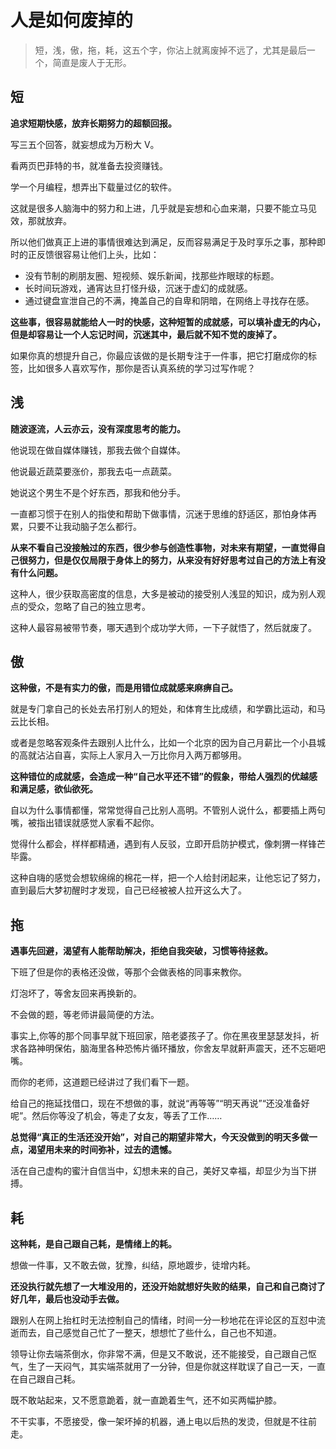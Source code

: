 # 人是如何废掉的

> 短，浅，傲，拖，耗，这五个字，你沾上就离废掉不远了，尤其是最后⼀个，简直是废⼈于⽆形。

## 短

**追求短期快感，放弃⻓期努⼒的超额回报。**

写三五个回答，就妄想成为万粉⼤ V。

看两⻚巴菲特的书，就准备去投资赚钱。

学⼀个⽉编程，想弄出下载量过亿的软件。

这就是很多⼈脑海中的努⼒和上进，⼏乎就是妄想和⼼⾎来潮，只要不能⽴⻢⻅效，那就放弃。

所以他们做真正上进的事情很难达到满⾜，反⽽容易满⾜于及时享乐之事，那种即时的正反馈很容易让他们上头，⽐如：

- 没有节制的刷朋友圈、短视频、娱乐新闻，找那些炸眼球的标题。
- ⻓时间玩游戏，通宵达旦打怪升级，沉迷于虚幻的成就感。
- 通过键盘宣泄⾃⼰的不满，掩盖⾃⼰的⾃卑和阴暗，在⽹络上寻找存在感。

**这些事，很容易就能给⼈⼀时的快感，这种短暂的成就感，可以填补虚⽆的内⼼，但是却容易让⼀个⼈忘记时间，沉迷其中，最后就不知不觉的废掉了。**

如果你真的想提升⾃⼰，你最应该做的是⻓期专注于⼀件事，把它打磨成你的标签，⽐如很多⼈喜欢写作，那你是否认真系统的学习过写作呢？

## 浅

**随波逐流，⼈云亦云，没有深度思考的能⼒。**

他说现在做⾃媒体赚钱，那我去做个⾃媒体。

他说最近蔬菜要涨价，那我去屯⼀点蔬菜。

她说这个男⽣不是个好东⻄，那我和他分⼿。

⼀直都习惯于在别⼈的指使和帮助下做事情，沉迷于思维的舒适区，那怕身体再累，只要不让我动脑⼦怎么都⾏。

**从来不看⾃⼰没接触过的东⻄，很少参与创造性事物，对未来有期望，⼀直觉得⾃⼰很努⼒，但是仅仅局限于身体上的努⼒，从来没有好好思考过⾃⼰的⽅法上有没有什么问题。**

这种⼈，很少获取⾼密度的信息，⼤多是被动的接受别⼈浅显的知识，成为别⼈观点的受众，忽略了⾃⼰的独⽴思考。

这种⼈最容易被带节奏，哪天遇到个成功学⼤师，⼀下⼦就悟了，然后就废了。

## 傲

**这种傲，不是有实⼒的傲，⽽是⽤错位成就感来麻痹⾃⼰。**

就是专⻔拿⾃⼰的⻓处去吊打别⼈的短处，和体育⽣⽐成绩，和学霸⽐运动，和⻢云⽐⻓相。

或者是忽略客观条件去跟别⼈⽐什么，⽐如⼀个北京的因为⾃⼰⽉薪⽐⼀个⼩县城的⾼就沾沾⾃喜，实际上⼈家⽉⼊⼀万⽐你⽉⼊两万都够⽤。

**这种错位的成就感，会造成⼀种“⾃⼰⽔平还不错”的假象，带给⼈强烈的优越感和满⾜感，欲仙欲死。**

⾃以为什么事情都懂，常常觉得⾃⼰⽐别⼈⾼明。不管别⼈说什么，都要插上两句嘴，被指出错误就感觉⼈家看不起你。

觉得什么都会，样样都精通，遇到有⼈反驳，⽴即开启防护模式，像刺猬⼀样锋芒毕露。

这种⾃嗨的感觉会想软绵绵的棉花⼀样，把⼀个⼈给封闭起来，让他忘记了努⼒，直到最后⼤梦初醒时才发现，⾃⼰已经被被⼈拉开这么⼤了。

## 拖

**遇事先回避，渴望有⼈能帮助解决，拒绝⾃我突破，习惯等待拯救。**

下班了但是你的表格还没做，等那个会做表格的同事来教你。

灯泡坏了，等舍友回来再换新的。

不会做的题，等⽼师讲最简便的⽅法。

事实上,你等的那个同事早就下班回家，陪⽼婆孩⼦了。你在⿊夜⾥瑟瑟发抖，祈求各路神明保佑，脑海⾥各种恐怖⽚循环播放，你舍友早就鼾声震天，还不忘砸吧嘴。

⽽你的⽼师，这道题已经讲过了我们看下⼀题。

给⾃⼰的拖延找借⼝，现在不想做的事，就说“再等等”“明天再说”“还没准备好呢”。然后你等没了机会，等⾛了⼥友，等丢了⼯作……

**总觉得“真正的⽣活还没开始”，对⾃⼰的期望⾮常⼤，今天没做到的明天多做⼀点，渴望⽤未来的时间弥补，过去的遗憾。**

活在⾃⼰虚构的蜜汁⾃信当中，幻想未来的⾃⼰，美好⼜幸福，却显少为当下拼搏。

## 耗

**这种耗，是⾃⼰跟⾃⼰耗，是情绪上的耗。**

想做⼀件事，⼜不敢去做，犹豫，纠结，原地踱步，徒增内耗。

**还没执⾏就先想了⼀⼤堆没⽤的，还没开始就想好失败的结果，⾃⼰和⾃⼰商讨了好⼏年，最后也没动⼿去做。**

跟别⼈在⽹上抬杠时⽆法控制⾃⼰的情绪，时间⼀分⼀秒地花在评论区的互怼中流逝⽽去，⾃⼰感觉⾃⼰忙了⼀整天，想想忙了些什么，⾃⼰也不知道。

领导让你去端茶倒⽔，你⾮常不满，但是⼜不敢说，还不能接受，⾃⼰跟⾃⼰怄⽓，⽣了⼀天闷⽓，其实端茶就⽤了⼀分钟，但是你就这样耽误了⾃⼰⼀天，⼀直在⾃⼰跟⾃⼰耗。

既不敢站起来，⼜不愿意跪着，就⼀直跪着⽣⽓，还不如买两幅护膝。

不⼲实事，不愿接受，像⼀架坏掉的机器，通上电以后热的发烫，但就是不往前⾛。
